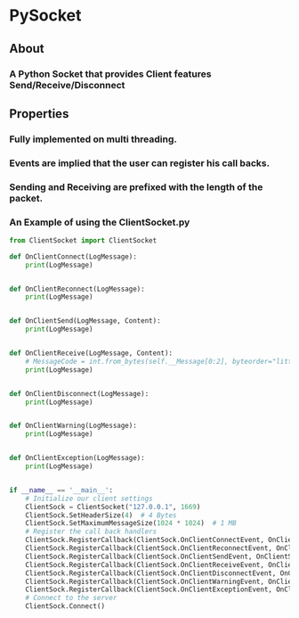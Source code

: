 # PySocket 

## About

### A Python Socket that provides Client features Send/Receive/Disconnect

## Properties

### Fully implemented on multi threading.
### Events are implied that the user can register his call backs.
### Sending and Receiving are prefixed with the length of the packet.

### An Example of using the ClientSocket.py
```python
from ClientSocket import ClientSocket

def OnClientConnect(LogMessage):
    print(LogMessage)


def OnClientReconnect(LogMessage):
    print(LogMessage)


def OnClientSend(LogMessage, Content):
    print(LogMessage)


def OnClientReceive(LogMessage, Content):
    # MessageCode = int.from_bytes(self.__Message[0:2], byteorder="little")
    print(LogMessage)


def OnClientDisconnect(LogMessage):
    print(LogMessage)


def OnClientWarning(LogMessage):
    print(LogMessage)


def OnClientException(LogMessage):
    print(LogMessage)


if __name__ == '__main__':
    # Initialize our client settings
    ClientSock = ClientSocket("127.0.0.1", 1669)
    ClientSock.SetHeaderSize(4)  # 4 Bytes
    ClientSock.SetMaximumMessageSize(1024 * 1024)  # 1 MB
    # Register the call back handlers
    ClientSock.RegisterCallback(ClientSock.OnClientConnectEvent, OnClientConnect)
    ClientSock.RegisterCallback(ClientSock.OnClientReconnectEvent, OnClientReconnect)
    ClientSock.RegisterCallback(ClientSock.OnClientSendEvent, OnClientSend)
    ClientSock.RegisterCallback(ClientSock.OnClientReceiveEvent, OnClientReceive)
    ClientSock.RegisterCallback(ClientSock.OnClientDisconnectEvent, OnClientDisconnect)
    ClientSock.RegisterCallback(ClientSock.OnClientWarningEvent, OnClientWarning)
    ClientSock.RegisterCallback(ClientSock.OnClientExceptionEvent, OnClientException)
    # Connect to the server
    ClientSock.Connect()
```
